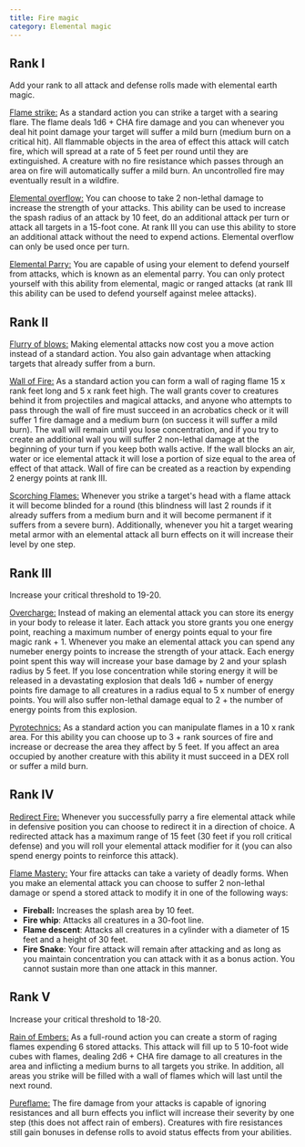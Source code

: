 ```yaml
---
title: Fire magic
category: Elemental magic
---
```


## Rank I

Add your rank to all attack and defense rolls made with elemental earth magic.

<u>Flame strike:</u> As a standard action you can strike a target with a searing flare. The flame deals 1d6 + CHA fire damage and you can whenever you deal hit point damage your target will suffer a mild burn (medium burn on a critical hit). All flammable objects in the area of effect this attack will catch fire, which will spread at a rate of 5 feet per round until they are extinguished. A creature with no fire resistance which passes through an area on fire will automatically suffer a mild burn. An uncontrolled fire may eventually result in a wildfire.

<u>Elemental overflow:</u> You can choose to take 2 non-lethal damage to increase the strength of your attacks. This ability can be used to increase the spash radius of an attack by 10 feet, do an additional attack per turn or attack all targets in a 15-foot cone. At rank III you can use this ability to store an additional attack without the need to expend actions. Elemental overflow can only be used once per turn.

<u>Elemental Parry:</u> You are capable of using your element to defend yourself from attacks, which is known as an elemental parry. You can only protect yourself with this ability from elemental, magic or ranged attacks (at rank III this ability can be used to defend yourself against melee attacks).

## Rank II

<u>Flurry of blows:</u>  Making elemental attacks now cost you a move action instead of a standard action. You also gain advantage when attacking targets that already suffer from a burn.

<u>Wall of Fire:</u> As a standard action you can form a wall of raging flame 15 x rank feet long and 5 x rank feet high. The wall grants cover to creatures behind it from projectiles and magical attacks, and anyone who attempts to pass through the wall of fire must succeed in an acrobatics check or it will suffer 1 fire damage and a medium burn (on success it will suffer a mild burn). The wall will remain until you lose concentration, and if you try to create an additional wall you will suffer 2 non-lethal damage at the beginning of your turn if you keep both walls active. If the wall blocks an air, water or ice elemental attack it will lose a portion of size equal to the area of effect of that attack. Wall of fire can be created as a reaction by expending 2 energy points at rank III.

<u>Scorching Flames:</u> Whenever you strike a target's head with a flame attack it will become blinded for a round (this blindness will last 2 rounds if it already suffers from a medium burn and it will become permanent if it suffers from a severe burn). Additionally, whenever you hit a target wearing metal armor with an elemental attack all burn effects on it will increase their level by one step.

## Rank III

Increase your critical threshold to 19-20.

<u>Overcharge:</u> Instead of making an elemental attack you can store its energy in your body to release it later. Each attack you store grants you one energy point, reaching a maximum number of energy points equal to your fire magic rank + 1. Whenever you make an elemental attack you can spend any numeber energy points to increase the strength of your attack. Each energy point spent this way will increase your base damage by 2 and your splash radius by 5 feet. If you lose concentration while storing energy it will be released in a devastating explosion that deals 1d6 + number of energy points fire damage to all creatures in a radius equal to 5 x number of energy points. You will also suffer non-lethal damage equal to 2 + the number of energy points from this explosion.

<u>Pyrotechnics:</u> As a standard action you can manipulate flames in a 10 x rank area. For this ability you can choose up to 3 + rank sources of fire and increase or decrease the area they affect by 5 feet. If you affect an area occupied by another creature with this ability it must succeed in a DEX roll or suffer a mild burn.

## Rank IV

<u>Redirect Fire:</u> Whenever you successfully parry a fire elemental attack while in defensive position you can choose to redirect it in a direction of choice. A redirected attack has a maximum range of 15 feet (30 feet if you roll critical defense) and you will roll your elemental attack modifier for it (you can also spend energy points to reinforce this attack).

<u>Flame Mastery:</u> Your fire attacks can take a variety of deadly forms. When you make an elemental attack you can choose to suffer 2 non-lethal damage or spend a stored attack to modify it in one of the following ways: 

- **Fireball:** Increases the splash area by 10 feet.
- **Fire whip**: Attacks all creatures in a 30-foot line.
- **Flame descent**: Attacks all creatures in a cylinder with a diameter of 15 feet and a height of 30 feet.
- **Fire Snake**: Your fire attack will remain after attacking and as long as you maintain concentration you can attack with it as a bonus action. You cannot sustain more than one attack in this manner.

## Rank V

Increase your critical threshold to 18-20.

<u>Rain of Embers:</u> As a full-round action you can create a storm of raging flames expending 6 stored attacks. This attack will fill up to 5 10-foot wide cubes with flames, dealing 2d6 + CHA fire damage to all creatures in the area and inflicting a medium burns to all targets you strike. In addition, all areas you strike will be filled with a wall of flames which will last until the next round. 

<u>Pureflame:</u> The fire damage from your attacks is capable of ignoring resistances and all burn effects you inflict will increase their severity by one step (this does not affect rain of embers). Creatures with fire resistances still gain bonuses in defense rolls to avoid status effects from your abilities.